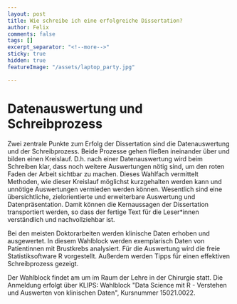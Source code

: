 ```yaml
---
layout: post
title: Wie schreibe ich eine erfolgreiche Dissertation?
author: Felix
comments: false
tags: []
excerpt_separator: "<!--more-->"
sticky: true
hidden: true
featureImage: "/assets/laptop_party.jpg"

---
```

# Datenauswertung und Schreibprozess

Zwei zentrale Punkte zum Erfolg der Dissertation sind die Datenauswertung und der Schreibprozess. Beide Prozesse gehen fließen ineinander über und bilden einen Kreislauf. <!--more-->D.h. nach einer Datenauswertung wird beim Schreiben klar, dass noch weitere Auswertungen nötig sind, um den roten Faden der Arbeit sichtbar zu machen. Dieses Wahlfach vermittelt Methoden, wie dieser Kreislauf möglichst kurzgehalten werden kann und unnötige Auswertungen vermieden werden können. Wesentlich sind eine übersichtliche, zielorientierte und erweiterbare Auswertung und Datenpräsentation. Damit können die Kernaussagen der Dissertation transportiert werden, so dass der fertige Text für die Leser*innen verständlich und nachvollziehbar ist.

Bei den meisten Doktorarbeiten werden klinische Daten erhoben und ausgewertet. In diesem Wahlblock werden exemplarisch Daten von Patientinnen mit Brustkrebs analysiert. Für die Auswertung wird die freie Statistiksoftware R vorgestellt. Außerdem werden Tipps für einen effektiven Schreibprozess gezeigt.

Der Wahlblock findet am um im Raum der Lehre in der Chirurgie statt. Die Anmeldung erfolgt über KLIPS: Wahlblock "Data Science mit R - Verstehen und Auswerten von klinischen Daten", Kursnummer 15021.0022.